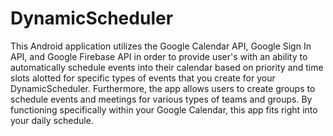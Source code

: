 # DynamicScheduler
This Android application utilizes the Google Calendar API, Google Sign In API, and Google Firebase API in order to provide user's with an ability to automatically schedule events into their calendar based on priority and time slots alotted for specific types of events that you create for your DynamicScheduler. Furthermore, the app allows users to create groups to schedule events and meetings for various types of teams and groups. By functioning specifically within your Google Calendar, this app fits right into your daily schedule.
